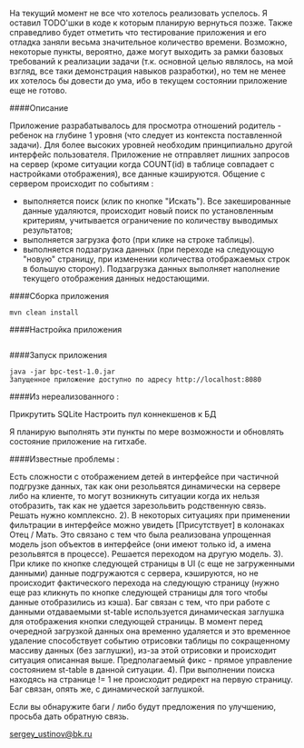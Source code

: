 На текущий момент не все что хотелось реализовать успелось. Я оставил TODO'шки в коде к которым планирую вернуться позже.
Также справедливо будет отметить что тестирование приложения и его отладка заняли весьма значительное количество времени. Возможно, некоторые пункты, вероятно, даже могут выходить за рамки базовых требований к реализации задачи (т.к. основной целью являлось, на мой взгляд, все таки демонстрация навыков разработки), но тем не менее их хотелось бы довести до ума, ибо в текущем состоянии приложение еще не готово. 

####Описание

Приложение разрабатывалось для просмотра отношений родитель - ребенок на глубине 1 уровня (что следует из контекста поставленной задачи). Для более высоких уровней необходим принципиально другой интерфейс пользователя.
Приложение не отправляет лишних запросов на сервер (кроме ситуации когда COUNT(id) в таблице совпадает с настройками отображения), все данные кэшируются. Общение с сервером происходит по событиям :
- выполняется поиск (клик по кнопке "Искать"). Все закешированные данные удаляются, происходит новый поиск по установленным критериям, учитывается ограничение по количеству выводимых результатов;
- выполняется загрузка фото (при клике на строке таблицы).
- выполняется подзагрузка данных (при переходе на следующую "новую" страницу, при изменении количества отображаемых строк в большую сторону). Подзагрузка данных выполняет наполнение текущего отображения данных недостающими.

####Сборка приложения
```Осуществляется через maven :
mvn clean install
```
####Настройка приложения
```
```
####Запуск приложения
```Выполняется командой
java -jar bpc-test-1.0.jar
Запущенное приложение доступно по адресу http://localhost:8080
```

####Из нереализованного :

Прикрутить SQLite
Настроить пул коннекшенов к БД


Я планирую выполнять эти пункты по мере возможности и обновлять состояние приложение на гитхабе.



####Известные проблемы :

 Есть сложности с отображением детей в интерфейсе при частичной подгрузке данных, так как они резольвятся динамически на сервере либо на клиенте, то могут возникнуть ситуации когда их нельзя отобразить, так как не удается зарезольвить родственную связь. Решать нужно комплексно.
2). В некоторых ситуациях при применении фильтрации в интерфейсе можно увидеть [Присутствует] в колонаках Отец / Мать. Это связано с тем что была реализована упрощенная модель json объектов в интерфейсе (они имеют только id, а имена резольвятся в процессе). Решается переходом на другую модель.
3). При клике по кнопке следующей страницы в UI (с еще не загруженными данными) данные подгружаются с сервера, кэшируются, но не происходит фактического перехода на следующую страницу (нужно еще раз кликнуть по кнопке следующей страницы для того чтобы данные отобразились из кэша). Баг связан с тем, что при работе с данными отдаваемыми st-table используется динамическая заглушка для отображения кнопки следующей страницы. В момент перед очередной загрузкой данных она временно удаляется и это временное удаление способствует событию отрисовки таблицы по сокращенному массиву данных (без заглушки), из-за этой отрисовки и происходит ситуация описанная выше. Предполагаемый фикс - прямое управление состоянием st-table в данной ситуации.
4). При выполнении поиска находясь на странице != 1 не происходит редирект на первую страницу. Баг связан, опять же, с динамической заглушкой.



Если вы обнаружите баги / либо будут предложения по улучшению, просьба дать обратную связь.

sergey_ustinov@bk.ru